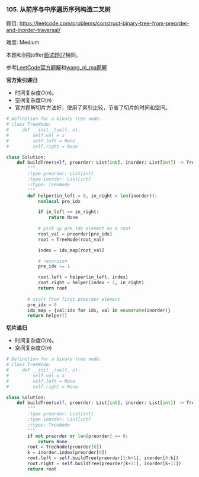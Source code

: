 ### 105. 从前序与中序遍历序列构造二叉树

题目:
<https://leetcode.com/problems/construct-binary-tree-from-preorder-and-inorder-traversal/>


难度:   Medium

本题和剑指offer[面试题07](https://leetcode-cn.com/problems/zhong-jian-er-cha-shu-lcof/)相同。

参考[LeetCode官方题解](https://leetcode-cn.com/problems/construct-binary-tree-from-preorder-and-inorder-traversal/solution/cong-qian-xu-he-zhong-xu-bian-li-xu-lie-gou-zao-er/)和[wang_ni_ma题解](https://leetcode-cn.com/problems/construct-binary-tree-from-preorder-and-inorder-traversal/solution/dong-hua-yan-shi-105-cong-qian-xu-yu-zhong-xu-bian/)


**官方索引递归**

- 时间复杂度$O(n)$。
- 空间复杂度$O(n)$
- 官方题解切片方法好，使用了索引比较，节省了切片的时间和空间。

```python
# Definition for a binary tree node.
# class TreeNode:
#     def __init__(self, x):
#         self.val = x
#         self.left = None
#         self.right = None

class Solution:
    def buildTree(self, preorder: List[int], inorder: List[int]) -> TreeNode:
        """
        :type preorder: List[int]
        :type inorder: List[int]
        :rtype: TreeNode
        """
        def helper(in_left = 0, in_right = len(inorder)):
            nonlocal pre_idx

            if in_left == in_right:
                return None
            
            # pick up pre_idx element as a root
            root_val = preorder[pre_idx]
            root = TreeNode(root_val)

            index = idx_map[root_val]

            # recursion 
            pre_idx += 1

            root.left = helper(in_left, index)
            root.right = helper(index + 1, in_right)
            return root
        
        # start from first preorder element
        pre_idx = 0
        idx_map = {val:idx for idx, val in enumerate(inorder)} 
        return helper()
```

**切片递归**

- 时间复杂度$O(n)$。
- 空间复杂度$O(n)$

```python
# Definition for a binary tree node.
# class TreeNode:
#     def __init__(self, x):
#         self.val = x
#         self.left = None
#         self.right = None

class Solution:
    def buildTree(self, preorder: List[int], inorder: List[int]) -> TreeNode:
        """
        :type preorder: List[int]
        :type inorder: List[int]
        :rtype: TreeNode
        """
        if not preorder or len(preorder) == 0:
            return None
        root = TreeNode(preorder[0])
        k = inorder.index(preorder[0])
        root.left = self.buildTree(preorder[1:k+1], inorder[0:k])
        root.right = self.buildTree(preorder[k+1:], inorder[k+1:])
        return root
```